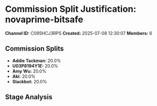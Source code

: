 # Commission Split Justification: novaprime-bitsafe

**Channel ID:** C095HCJ3RPS
**Created:** 2025-07-08 12:30:07
**Members:** 6

## Commission Splits

- **Addie Tackman:** 20.0%
- **U03P8194Y1E:** 20.0%
- **Amy Wu:** 20.0%
- **Aki:** 20.0%
- **Slackbot:** 20.0%

## Stage Analysis

